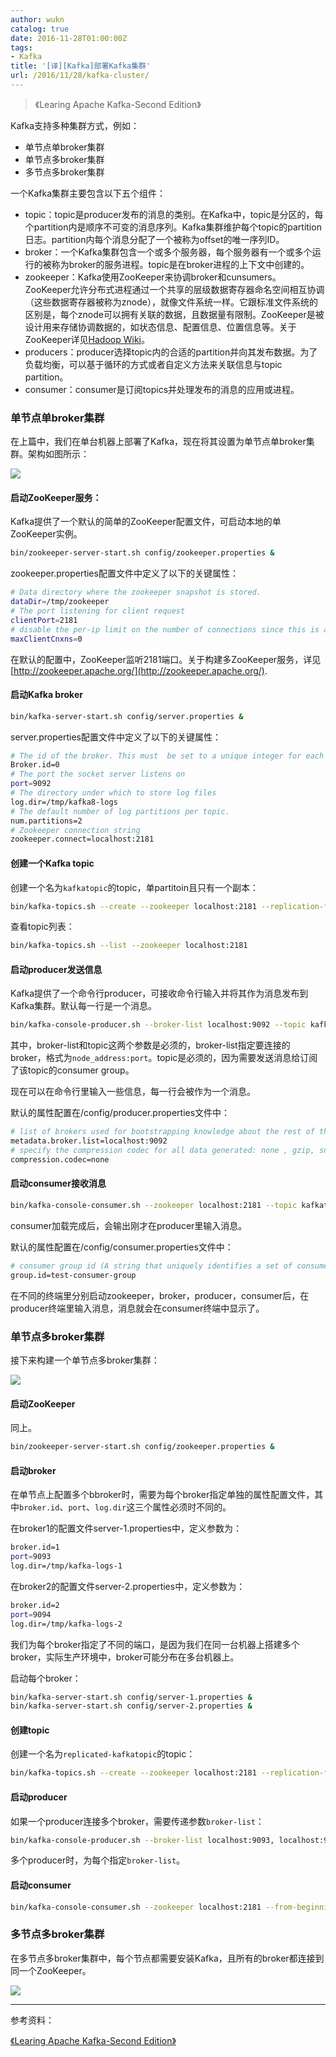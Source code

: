 ```yaml
---
author: wukn
catalog: true
date: 2016-11-28T01:00:00Z
tags:
- Kafka
title: '[译][Kafka]部署Kafka集群'
url: /2016/11/28/kafka-cluster/
---
```


> 《Learing Apache Kafka-Second Edition》

<!--more-->

Kafka支持多种集群方式，例如：

* 单节点单broker集群
* 单节点多broker集群
* 多节点多broker集群

一个Kafka集群主要包含以下五个组件：

* topic：topic是producer发布的消息的类别。在Kafka中，topic是分区的，每个partition内是顺序不可变的消息序列。Kafka集群维护每个topic的partition日志。partition内每个消息分配了一个被称为offset的唯一序列ID。
* broker：一个Kafka集群包含一个或多个服务器，每个服务器有一个或多个运行的被称为broker的服务进程。topic是在broker进程的上下文中创建的。
* zookeeper：Kafka使用ZooKeeper来协调broker和cunsumers。ZooKeeper允许分布式进程通过一个共享的层级数据寄存器命名空间相互协调（这些数据寄存器被称为znode），就像文件系统一样。它跟标准文件系统的区别是，每个znode可以拥有关联的数据，且数据量有限制。ZooKeeper是被设计用来存储协调数据的，如状态信息、配置信息、位置信息等。关于ZooKeeper详见[Hadoop Wiki](http://wiki.apache.org/hadoop/ZooKeeper/ProjectDescription)。
* producers：producer选择topic内的合适的partition并向其发布数据。为了负载均衡，可以基于循环的方式或者自定义方法来关联信息与topic partition。
* consumer：consumer是订阅topics并处理发布的消息的应用或进程。

### 单节点单broker集群

在上篇中，我们在单台机器上部署了Kafka，现在将其设置为单节点单broker集群。架构如图所示：

![](/img/post/kafka/cluster/single-node-single-broker-cluster.png)

#### 启动ZooKeeper服务：

Kafka提供了一个默认的简单的ZooKeeper配置文件，可启动本地的单ZooKeeper实例。

```bash
bin/zookeeper-server-start.sh config/zookeeper.properties &
```

zookeeper.properties配置文件中定义了以下的关键属性：

```bash
# Data directory where the zookeeper snapshot is stored.
dataDir=/tmp/zookeeper
# The port listening for client request
clientPort=2181
# disable the per-ip limit on the number of connections since this is a non-production config
maxClientCnxns=0
```

在默认的配置中，ZooKeeper监听2181端口。关于构建多ZooKeeper服务，详见[http://zookeeper.apache.org/](http://zookeeper.apache.org/).

#### 启动Kafka broker

```bash
bin/kafka-server-start.sh config/server.properties &
```

server.properties配置文件中定义了以下的关键属性：

```bash
# The id of the broker. This must  be set to a unique integer for each broker.
Broker.id=0
# The port the socket server listens on
port=9092
# The directory under which to store log files
log.dir=/tmp/kafka8-logs
# The default number of log partitions per topic.  
num.partitions=2
# Zookeeper connection string  
zookeeper.connect=localhost:2181
```

#### 创建一个Kafka topic

创建一个名为`kafkatopic`的topic，单partitoin且只有一个副本：

```bash
bin/kafka-topics.sh --create --zookeeper localhost:2181 --replication-factor 1 --partitions 1 --topic kafkatopic
```

查看topic列表：

```bash
bin/kafka-topics.sh --list --zookeeper localhost:2181
```

#### 启动producer发送信息

Kafka提供了一个命令行producer，可接收命令行输入并将其作为消息发布到Kafka集群。默认每一行是一个消息。

```bash
bin/kafka-console-producer.sh --broker-list localhost:9092 --topic kafkatopic
```
其中，broker-list和topic这两个参数是必须的，broker-list指定要连接的broker，格式为`node_address:port`。topic是必须的，因为需要发送消息给订阅了该topic的consumer group。

现在可以在命令行里输入一些信息，每一行会被作为一个消息。

默认的属性配置在/config/producer.properties文件中：

```bash
# list of brokers used for bootstrapping knowledge about the rest of the format: host1:port1,host2:port2...
metadata.broker.list=localhost:9092
# specify the compression codec for all data generated: none , gzip, snappy.
compression.codec=none
```

#### 启动consumer接收消息

```bash
bin/kafka-console-consumer.sh --zookeeper localhost:2181 --topic kafkatopic --from-beginning
```

consumer加载完成后，会输出刚才在producer里输入消息。

默认的属性配置在/config/consumer.properties文件中：

```bash
# consumer group id (A string that uniquely identifies a set of consumers within the same consumer group)
group.id=test-consumer-group
```

在不同的终端里分别启动zookeeper，broker，producer，consumer后，在producer终端里输入消息，消息就会在consumer终端中显示了。

### 单节点多broker集群

接下来构建一个单节点多broker集群：

![](/img/post/kafka/cluster/single-node-multi-broker-cluster.png)

#### 启动ZooKeeper

同上。

```bash
bin/zookeeper-server-start.sh config/zookeeper.properties &
```

#### 启动broker

在单节点上配置多个bbroker时，需要为每个broker指定单独的属性配置文件，其中`broker.id`、`port`、`log.dir`这三个属性必须时不同的。

在broker1的配置文件server-1.properties中，定义参数为：

```bash
broker.id=1
port=9093
log.dir=/tmp/kafka-logs-1
```

在broker2的配置文件server-2.properties中，定义参数为：

```bash
broker.id=2
port=9094
log.dir=/tmp/kafka-logs-2
```

我们为每个broker指定了不同的端口，是因为我们在同一台机器上搭建多个broker，实际生产环境中，broker可能分布在多台机器上。

启动每个broker：

```bash
bin/kafka-server-start.sh config/server-1.properties &
bin/kafka-server-start.sh config/server-2.properties &
```

#### 创建topic

创建一个名为`replicated-kafkatopic`的topic：

```bash
bin/kafka-topics.sh --create --zookeeper localhost:2181 --replication-factor 3 --partitions 1 --topic replicated-kafkatopic
```

#### 启动producer

如果一个producer连接多个broker，需要传递参数`broker-list`：

```bash
bin/kafka-console-producer.sh --broker-list localhost:9093, localhost:9094 --topic replicated-kafkatopic
```

多个producer时，为每个指定`broker-list`。

#### 启动consumer

```bash
bin/kafka-console-consumer.sh --zookeeper localhost:2181 --from-beginning --topic replicated-kafkatopic
```

### 多节点多broker集群

在多节点多broker集群中，每个节点都需要安装Kafka，且所有的broker都连接到同一个ZooKeeper。

![](/img/post/kafka/cluster/multi-node-multi-broker-cluster.png)

---

参考资料：

[《Learing Apache Kafka-Second Edition》]()
